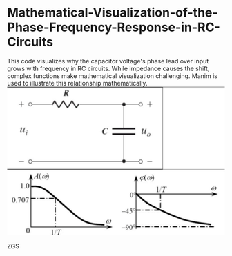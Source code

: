# Mathematical-Visualization-of-the-Phase-Frequency-Response-in-RC-Circuits
This code visualizes why the capacitor voltage's phase lead over input grows with frequency in RC circuits. While impedance causes the shift, complex functions make mathematical visualization challenging. Manim is used to illustrate this relationship mathematically.
![图片](https://github.com/kuaizhoucheng/Mathematical-Visualization-of-the-Phase-Frequency-Response-in-RC-Circuits/blob/main/Low_pass_circuit.png)



ZGS